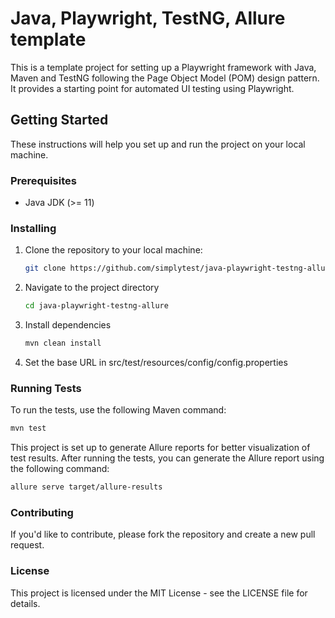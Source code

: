# Java, Playwright, TestNG, Allure template

This is a template project for setting up a Playwright framework with Java, Maven and TestNG following the Page Object Model (POM) design pattern. It provides a starting point for automated UI testing using Playwright.

## Getting Started

These instructions will help you set up and run the project on your local machine.

### Prerequisites

- Java JDK (>= 11)

### Installing

1. Clone the repository to your local machine:

   ```bash
   git clone https://github.com/simplytest/java-playwright-testng-allure.git
   ```
2. Navigate to the project directory

   ```bash
   cd java-playwright-testng-allure
   ```
3. Install dependencies

    ```bash
    mvn clean install
    ```
4. Set the base URL in src/test/resources/config/config.properties 

### Running Tests

To run the tests, use the following Maven command:

```bash
mvn test
```

This project is set up to generate Allure reports for better visualization of test results. After running the tests, you can generate the Allure report using the following command:

```bash
allure serve target/allure-results
```

### Contributing

If you'd like to contribute, please fork the repository and create a new pull request.

### License

This project is licensed under the MIT License - see the LICENSE file for details.